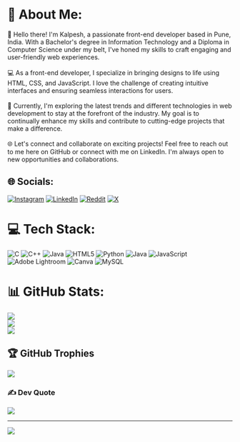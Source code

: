 # 💫 About Me:
👋 Hello there! I'm Kalpesh, a passionate front-end developer based in Pune, India. With a Bachelor's degree in Information Technology and a Diploma in Computer Science under my belt, I've honed my skills to craft engaging and user-friendly web experiences.<br><br>💻 As a front-end developer, I specialize in bringing designs to life using HTML, CSS, and JavaScript. I love the challenge of creating intuitive interfaces and ensuring seamless interactions for users.<br><br>🌟 Currently, I'm exploring the latest trends and different technologies in web development to stay at the forefront of the industry. My goal is to continually enhance my skills and contribute to cutting-edge projects that make a difference.<br><br>🌐 Let's connect and collaborate on exciting projects! Feel free to reach out to me here on GitHub or connect with me on LinkedIn. I'm always open to new opportunities and collaborations.


## 🌐 Socials:
[![Instagram](https://img.shields.io/badge/Instagram-%23E4405F.svg?logo=Instagram&logoColor=white)](https://instagram.com/__kalpesh01__) [![LinkedIn](https://img.shields.io/badge/LinkedIn-%230077B5.svg?logo=linkedin&logoColor=white)](https://linkedin.com/in/kalpesh-dimble) [![Reddit](https://img.shields.io/badge/Reddit-%23FF4500.svg?logo=Reddit&logoColor=white)](https://reddit.com/user/Kalpesh0111) [![X](https://img.shields.io/badge/X-black.svg?logo=X&logoColor=white)](https://x.com/KalpeshDimble) 

# 💻 Tech Stack:
![C](https://img.shields.io/badge/c-%2300599C.svg?style=plastic&logo=c&logoColor=white) ![C++](https://img.shields.io/badge/c++-%2300599C.svg?style=plastic&logo=c%2B%2B&logoColor=white) ![Java](https://img.shields.io/badge/java-%23ED8B00.svg?style=plastic&logo=openjdk&logoColor=white) ![HTML5](https://img.shields.io/badge/html5-%23E34F26.svg?style=plastic&logo=html5&logoColor=white) ![Python](https://img.shields.io/badge/python-3670A0?style=plastic&logo=python&logoColor=ffdd54) ![Java](https://img.shields.io/badge/java-%23ED8B00.svg?style=plastic&logo=openjdk&logoColor=white) ![JavaScript](https://img.shields.io/badge/javascript-%23323330.svg?style=plastic&logo=javascript&logoColor=%23F7DF1E) ![Adobe Lightroom](https://img.shields.io/badge/Adobe%20Lightroom-31A8FF.svg?style=plastic&logo=Adobe%20Lightroom&logoColor=white) ![Canva](https://img.shields.io/badge/Canva-%2300C4CC.svg?style=plastic&logo=Canva&logoColor=white) ![MySQL](https://img.shields.io/badge/mysql-%2300000f.svg?style=plastic&logo=mysql&logoColor=white)
# 📊 GitHub Stats:
![](https://github-readme-stats.vercel.app/api?username=kalpeshdimble1&theme=blueberry&hide_border=false&include_all_commits=true&count_private=true)<br/>
![](https://github-readme-streak-stats.herokuapp.com/?user=kalpeshdimble1&theme=blueberry&hide_border=false)<br/>
![](https://github-readme-stats.vercel.app/api/top-langs/?username=kalpeshdimble1&theme=blueberry&hide_border=false&include_all_commits=true&count_private=true&layout=compact)

## 🏆 GitHub Trophies
![](https://github-profile-trophy.vercel.app/?username=kalpeshdimble1&theme=radical&no-frame=false&no-bg=false&margin-w=4)

### ✍️ Dev Quote
![](https://quotes-github-readme.vercel.app/api?type=horizontal&theme=radical)

---
[![](https://visitcount.itsvg.in/api?id=kalpeshdimble1&icon=1&color=1)](https://visitcount.itsvg.in)
